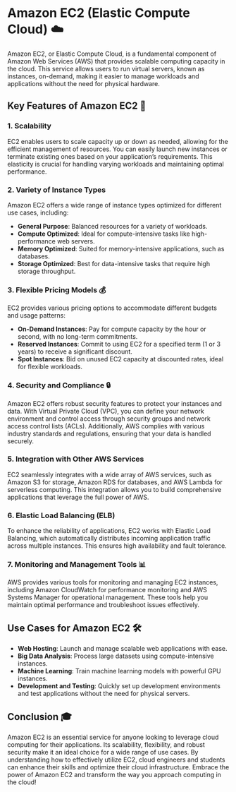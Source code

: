 # Amazon EC2 (Elastic Compute Cloud) ☁️
Amazon EC2, or Elastic Compute Cloud, is a fundamental component of Amazon Web Services (AWS) that provides scalable computing capacity in the cloud. This service allows users to run virtual servers, known as instances, on-demand, making it easier to manage workloads and applications without the need for physical hardware. 

## Key Features of Amazon EC2 🚀

### 1. **Scalability**
EC2 enables users to scale capacity up or down as needed, allowing for the efficient management of resources. You can easily launch new instances or terminate existing ones based on your application’s requirements. This elasticity is crucial for handling varying workloads and maintaining optimal performance.

### 2. **Variety of Instance Types**
Amazon EC2 offers a wide range of instance types optimized for different use cases, including:
- **General Purpose**: Balanced resources for a variety of workloads.
- **Compute Optimized**: Ideal for compute-intensive tasks like high-performance web servers.
- **Memory Optimized**: Suited for memory-intensive applications, such as databases.
- **Storage Optimized**: Best for data-intensive tasks that require high storage throughput.

### 3. **Flexible Pricing Models 💰**
EC2 provides various pricing options to accommodate different budgets and usage patterns:
- **On-Demand Instances**: Pay for compute capacity by the hour or second, with no long-term commitments.
- **Reserved Instances**: Commit to using EC2 for a specified term (1 or 3 years) to receive a significant discount.
- **Spot Instances**: Bid on unused EC2 capacity at discounted rates, ideal for flexible workloads.

### 4. **Security and Compliance 🔒**
Amazon EC2 offers robust security features to protect your instances and data. With Virtual Private Cloud (VPC), you can define your network environment and control access through security groups and network access control lists (ACLs). Additionally, AWS complies with various industry standards and regulations, ensuring that your data is handled securely.

### 5. **Integration with Other AWS Services**
EC2 seamlessly integrates with a wide array of AWS services, such as Amazon S3 for storage, Amazon RDS for databases, and AWS Lambda for serverless computing. This integration allows you to build comprehensive applications that leverage the full power of AWS.

### 6. **Elastic Load Balancing (ELB)**
To enhance the reliability of applications, EC2 works with Elastic Load Balancing, which automatically distributes incoming application traffic across multiple instances. This ensures high availability and fault tolerance.

### 7. **Monitoring and Management Tools 📊**
AWS provides various tools for monitoring and managing EC2 instances, including Amazon CloudWatch for performance monitoring and AWS Systems Manager for operational management. These tools help you maintain optimal performance and troubleshoot issues effectively.

## Use Cases for Amazon EC2 🛠️

- **Web Hosting**: Launch and manage scalable web applications with ease.
- **Big Data Analysis**: Process large datasets using compute-intensive instances.
- **Machine Learning**: Train machine learning models with powerful GPU instances.
- **Development and Testing**: Quickly set up development environments and test applications without the need for physical servers.

## Conclusion 🎓
Amazon EC2 is an essential service for anyone looking to leverage cloud computing for their applications. Its scalability, flexibility, and robust security make it an ideal choice for a wide range of use cases. By understanding how to effectively utilize EC2, cloud engineers and students can enhance their skills and optimize their cloud infrastructure. Embrace the power of Amazon EC2 and transform the way you approach computing in the cloud!
